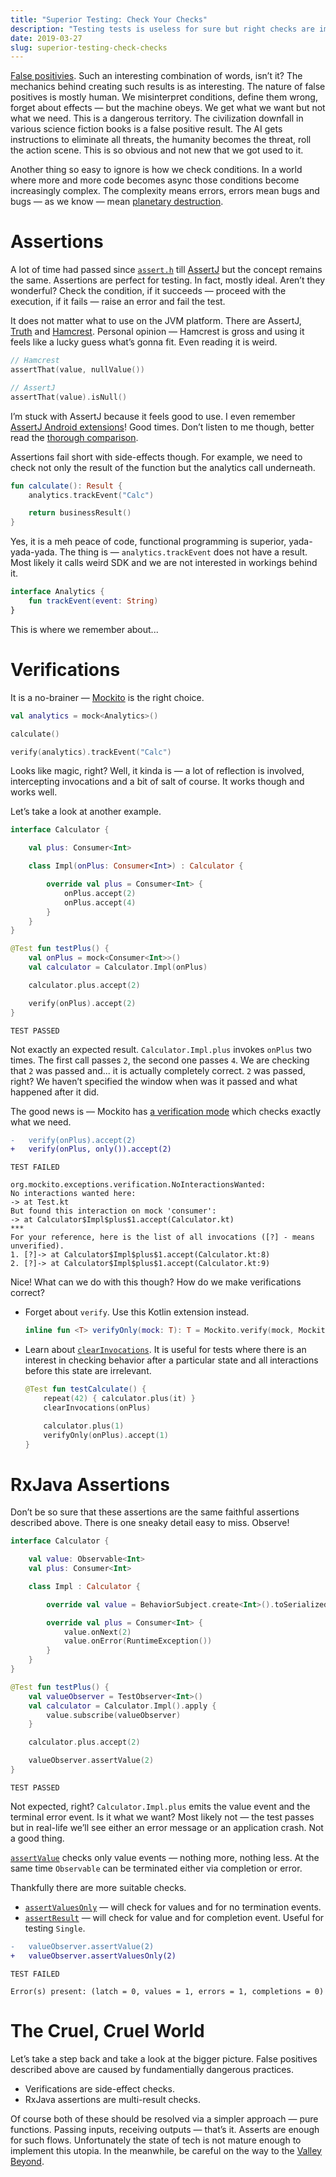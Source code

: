 ```yaml
---
title: "Superior Testing: Check Your Checks"
description: "Testing tests is useless for sure but right checks are important!"
date: 2019-03-27
slug: superior-testing-check-checks
---
```


[False positivies](https://en.wikipedia.org/wiki/False_positives_and_false_negatives#False_positive_error).
Such an interesting combination of words, isn’t it?
The mechanics behind creating such results is as interesting.
The nature of false positives is mostly human.
We misinterpret conditions, define them wrong, forget about effects —
but the machine obeys. We get what we want but not what we need.
This is a dangerous territory. The civilization downfall in various
science fiction books is a false positive result. The AI gets instructions
to eliminate all threats, the humanity becomes the threat, roll the action scene.
This is so obvious and not new that we got used to it.

Another thing so easy to ignore is how we check conditions.
In a world where more and more code becomes async those conditions become
increasingly complex. The complexity means errors, errors mean bugs and
bugs — as we know — mean [planetary destruction](https://en.wikipedia.org/wiki/Starship_Troopers_(film)).

# Assertions

A lot of time had passed since [`assert.h`](https://en.wikipedia.org/wiki/Assert.h) till
[AssertJ](http://joel-costigliola.github.io/assertj/) but the concept remains the same.
Assertions are perfect for testing. In fact, mostly ideal. Aren’t they wonderful?
Check the condition, if it succeeds — proceed with the execution,
if it fails — raise an error and fail the test.

It does not matter what to use on the JVM platform. There are AssertJ,
[Truth](https://google.github.io/truth/) and [Hamcrest](http://hamcrest.org/).
Personal opinion — Hamcrest is gross and using it feels like a lucky guess what’s gonna fit.
Even reading it is weird.

```kotlin
// Hamcrest
assertThat(value, nullValue())

// AssertJ
assertThat(value).isNull()
```

I’m stuck with AssertJ because it feels good to use. I even remember
[AssertJ Android extensions](https://github.com/square/assertj-android)!
Good times. Don’t listen to me though, better read
the [thorough comparison](https://google.github.io/truth/comparison).

Assertions fail short with side-effects though. For example, we need to check
not only the result of the function but the analytics call underneath.

```kotlin
fun calculate(): Result {
    analytics.trackEvent("Calc")

    return businessResult()
}
```

Yes, it is a meh peace of code, functional programming is superior, yada-yada-yada.
The thing is — `analytics.trackEvent` does not have a result. Most likely
it calls weird SDK and we are not interested in workings behind it.

```kotlin
interface Analytics {
    fun trackEvent(event: String)
}
```

This is where we remember about...

# Verifications

It is a no-brainer — [Mockito](http://mockito.org/) is the right choice.

```kotlin
val analytics = mock<Analytics>()

calculate()

verify(analytics).trackEvent("Calc")
```

Looks like magic, right? Well, it kinda is — a lot of reflection is involved,
intercepting invocations and a bit of salt of course. It works though and works well.

Let’s take a look at another example.

```kotlin
interface Calculator {

    val plus: Consumer<Int>

    class Impl(onPlus: Consumer<Int>) : Calculator {

        override val plus = Consumer<Int> {
            onPlus.accept(2)
            onPlus.accept(4)
        }
    }
}
```
```kotlin
@Test fun testPlus() {
    val onPlus = mock<Consumer<Int>>()
    val calculator = Calculator.Impl(onPlus)

    calculator.plus.accept(2)

    verify(onPlus).accept(2)
}
```
```
TEST PASSED
```

Not exactly an expected result. `Calculator.Impl.plus` invokes `onPlus` two times.
The first call passes `2`, the second one passes `4`. We are checking that
`2` was passed and... it is actually completely correct. `2` was passed, right?
We haven’t specified the window when was it passed and what happened after it did.

The good news is — Mockito has [a verification mode](https://static.javadoc.io/org.mockito/mockito-core/2.25.1/org/mockito/Mockito.html#only--)
which checks exactly what we need.

```diff
-   verify(onPlus).accept(2)
+   verify(onPlus, only()).accept(2)
```
```
TEST FAILED

org.mockito.exceptions.verification.NoInteractionsWanted:
No interactions wanted here:
-> at Test.kt
But found this interaction on mock 'consumer':
-> at Calculator$Impl$plus$1.accept(Calculator.kt)
***
For your reference, here is the list of all invocations ([?] - means unverified).
1. [?]-> at Calculator$Impl$plus$1.accept(Calculator.kt:8)
2. [?]-> at Calculator$Impl$plus$1.accept(Calculator.kt:9)
```

Nice! What can we do with this though? How do we make verifications correct?

* Forget about `verify`. Use this Kotlin extension instead.

    ```kotlin
    inline fun <T> verifyOnly(mock: T): T = Mockito.verify(mock, Mockito.only())
    ```

* Learn about [`clearInvocations`](https://static.javadoc.io/org.mockito/mockito-core/2.25.1/org/mockito/Mockito.html#clearInvocations-T...-).
  It is useful for tests where there is an interest in checking behavior
  after a particular state and all interactions before this state are irrelevant.

    ```kotlin
    @Test fun testCalculate() {
        repeat(42) { calculator.plus(it) }
        clearInvocations(onPlus)

        calculator.plus(1)
        verifyOnly(onPlus).accept(1)
    }
    ```

# RxJava Assertions

Don’t be so sure that these assertions are the same faithful assertions described above.
There is one sneaky detail easy to miss. Observe!

```kotlin
interface Calculator {

    val value: Observable<Int>
    val plus: Consumer<Int>

    class Impl : Calculator {

        override val value = BehaviorSubject.create<Int>().toSerialized()

        override val plus = Consumer<Int> {
            value.onNext(2)
            value.onError(RuntimeException())
        }
    }
}
```
```kotlin
@Test fun testPlus() {
    val valueObserver = TestObserver<Int>()
    val calculator = Calculator.Impl().apply {
        value.subscribe(valueObserver)
    }

    calculator.plus.accept(2)

    valueObserver.assertValue(2)
}
```
```
TEST PASSED
```

Not expected, right? `Calculator.Impl.plus` emits the value event and the terminal error event.
Is it what we want? Most likely not — the test passes but in real-life
we’ll see either an error message or an application crash. Not a good thing.

[`assertValue`](http://reactivex.io/RxJava/javadoc/io/reactivex/observers/BaseTestConsumer.html#assertValue-io.reactivex.functions.Predicate-)
checks only value events — nothing more, nothing less.
At the same time `Observable` can be terminated either via completion or error.

Thankfully there are more suitable checks.

* [`assertValuesOnly`](http://reactivex.io/RxJava/javadoc/io/reactivex/observers/BaseTestConsumer.html#assertValuesOnly-T...-) —
  will check for values and for no termination events.
* [`assertResult`](http://reactivex.io/RxJava/javadoc/io/reactivex/observers/BaseTestConsumer.html#assertResult-T...-) —
  will check for value and for completion event. Useful for testing `Single`.

```diff
-   valueObserver.assertValue(2)
+   valueObserver.assertValuesOnly(2)
```
```
TEST FAILED

Error(s) present: (latch = 0, values = 1, errors = 1, completions = 0)
```

# The Cruel, Cruel World

Let’s take a step back and take a look at the bigger picture.
False positives described above are caused by fundamentially dangerous practices.

* Verifications are side-effect checks.
* RxJava assertions are multi-result checks.

Of course both of these should be resolved via a simpler approach — pure functions.
Passing inputs, receiving outputs — that’s it. Asserts are enough for such flows.
Unfortunately the state of tech is not mature enough to implement this utopia.
In the meanwhile, be careful on the way to the
[Valley Beyond](https://westworld.fandom.com/wiki/Valley_Beyond).
